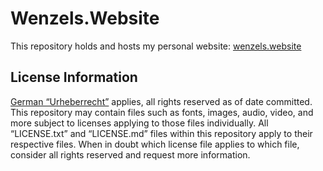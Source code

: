 # Wenzels.Website
This repository holds and hosts my personal website: [wenzels.website](https://wenzels.website/)

## License Information
[German “Urheberrecht”](https://www.gesetze-im-internet.de/englisch_urhg/englisch_urhg.html) applies, all rights reserved as of date committed. This repository may contain files such as fonts, images, audio, video, and more subject to licenses applying to those files individually. All “LICENSE.txt” and “LICENSE.md” files within this repository apply to their respective files. When in doubt which license file applies to which file, consider all rights reserved and request more information.
